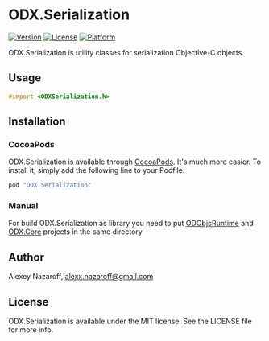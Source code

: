 # ODX.Serialization

[![Version](https://img.shields.io/cocoapods/v/ODX.Serialization.svg?style=flat)](http://cocoapods.org/pods/ODX.Serialization)
[![License](https://img.shields.io/cocoapods/l/ODX.Serialization.svg?style=flat)](http://cocoapods.org/pods/ODX.Serialization)
[![Platform](https://img.shields.io/cocoapods/p/ODX.Serialization.svg?style=flat)](http://cocoapods.org/pods/ODX.Serialization)

ODX.Serialization is utility classes for serialization Objective-C objects.

## Usage

```objective-c
#import <ODXSerialization.h>
```

## Installation

### CocoaPods
ODX.Serialization is available through [CocoaPods](http://cocoapods.org). It's much more easier. To install
it, simply add the following line to your Podfile:

```ruby
pod "ODX.Serialization"
```
### Manual

For build ODX.Serialization as library you need to put [ODObjcRuntime](https://github.com/Rogaven/ODObjCRuntime.git) and [ODX.Core](https://github.com/Rogaven/ODX.Core.git) projects in the same directory

## Author

Alexey Nazaroff, alexx.nazaroff@gmail.com

## License

ODX.Serialization is available under the MIT license. See the LICENSE file for more info.
